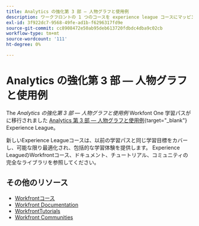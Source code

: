 ```yaml
---
title: Analytics の強化第 3 部 — 人物グラフと使用例
description: ワークフロントの 1 つのコースを experience league コースにマッピング
exl-id: 3f922dc7-9568-49fe-ad1b-f6296317fd9e
source-git-commit: cc8908472e50ab95deb613720fdbdc4dba9c02cb
workflow-type: tm+mt
source-wordcount: '111'
ht-degree: 0%

---
```


# Analytics の強化第 3 部 — 人物グラフと使用例

The *Analytics の強化第 3 部 — 人物グラフと使用例* Workfont One 学習パスがに移行されました [Analytics 第 3 部 — 人物グラフと使用例](https://experienceleague.adobe.com/?recommended=Workfront-U-1-2022.3.analytics){target="_blank"} Experience League。

新しいExperience Leagueコースは、以前の学習パスと同じ学習目標をカバーし、可能な限り最適化され、包括的な学習体験を提供します。  Experience LeagueのWorkfrontコース、ドキュメント、チュートリアル、コミュニティの完全なライブラリを参照してください。

## その他のリソース

* [Workfrontコース](https://experienceleague.adobe.com/?lang=en&amp;Solution=Workfront#courses)
* [Workfront Documentation](https://experienceleague.adobe.com/docs/workfront.html)
* [WorkfrontTutorials](https://experienceleague.adobe.com/docs/workfront-learn/tutorials-workfront/home.html)
* [Workfront Communities](https://experienceleaguecommunities.adobe.com/t5/workfront/ct-p/workfront)
